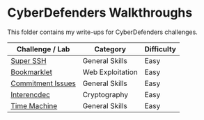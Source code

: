 # CyberDefenders Walkthroughs

This folder contains my write-ups for CyberDefenders challenges.

| **Challenge / Lab**         | **Category**         | **Difficulty** |
|---------------------------- |--------------------- |--------------- |
| [Super SSH]()               | General Skills       | Easy           |
| [Bookmarklet]()             | Web Exploitation     | Easy           |
| [Commitment Issues]()       | General Skills       | Easy           |
| [Interencdec]()             | Cryptography         | Easy           |
| [Time Machine]()            | General Skills       | Easy           |
